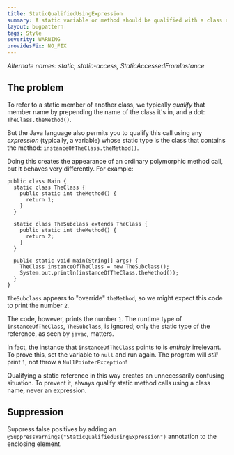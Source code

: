 ```yaml
---
title: StaticQualifiedUsingExpression
summary: A static variable or method should be qualified with a class name, not expression
layout: bugpattern
tags: Style
severity: WARNING
providesFix: NO_FIX
---
```


<!--
*** AUTO-GENERATED, DO NOT MODIFY ***
To make changes, edit the @BugPattern annotation or the explanation in docs/bugpattern.
-->

_Alternate names: static, static-access, StaticAccessedFromInstance_

## The problem
To refer to a static member of another class, we typically *qualify* that member
name by prepending the name of the class it's in, and a dot:
`TheClass.theMethod()`.

But the Java language also permits you to qualify this call using any
*expression* (typically, a variable) whose static type is the class that
contains the method: `instanceOfTheClass.theMethod()`.

Doing this creates the appearance of an ordinary polymorphic method call, but it
behaves very differently. For example:

```
public class Main {
  static class TheClass {
    public static int theMethod() {
      return 1;
    }
  }

  static class TheSubclass extends TheClass {
    public static int theMethod() {
      return 2;
    }
  }

  public static void main(String[] args) {
    TheClass instanceOfTheClass = new TheSubclass();
    System.out.println(instanceOfTheClass.theMethod());
  }
}
```

`TheSubclass` appears to "override" `theMethod`, so we might expect this code to
print the number `2`.

The code, however, prints the number `1`. The runtime type of
`instanceOfTheClass`, `TheSubclass`, is ignored; only the static type of the
reference, as seen by `javac`, matters.

In fact, the instance that `instanceOfTheClass` points to is *entirely*
irrelevant. To prove this, set the variable to `null` and run again. The program
will *still* print `1`, not throw a `NullPointerException`!

Qualifying a static reference in this way creates an unnecessarily confusing
situation. To prevent it, always qualify static method calls using a class name,
never an expression.

## Suppression
Suppress false positives by adding an `@SuppressWarnings("StaticQualifiedUsingExpression")` annotation to the enclosing element.
